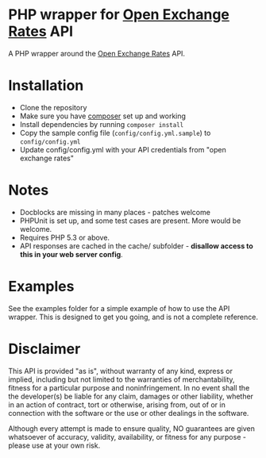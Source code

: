 # PHP wrapper for [Open Exchange Rates](openexchangerates.org) API
A PHP wrapper around the [Open Exchange Rates](openexchangerates.org) API.

# Installation
* Clone the repository
* Make sure you have [composer](http://getcomposer.org/) set up and working
* Install dependencies by running `composer install`
* Copy the sample config file (`config/config.yml.sample`) to `config/config.yml`
* Update config/config.yml with your API credentials from "open exchange rates"

# Notes
* Docblocks are missing in many places - patches welcome
* PHPUnit is set up, and some test cases are present. More would be welcome.
* Requires PHP 5.3 or above.
* API responses are cached in the cache/ subfolder - <strong>disallow access to this in your web server config</strong>.

# Examples
See the examples folder for a simple example of how to use the API wrapper. This is designed to get you going, and is not a complete reference.

# Disclaimer
This API is provided "as is", without warranty of any kind, express or implied, including but not limited to the warranties of merchantability, fitness for a particular purpose and noninfringement. In no event shall the the developer(s) be liable for any claim, damages or other liability, whether in an action of contract, tort or otherwise, arising from, out of or in connection with the software or the use or other dealings in the software.

Although every attempt is made to ensure quality, NO guarantees are given whatsoever of accuracy, validity, availability, or fitness for any purpose - please use at your own risk. 
